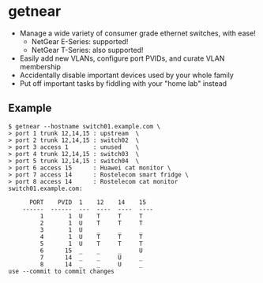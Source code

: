 # getnear

* Manage a wide variety of consumer grade ethernet switches, with ease!
  * NetGear E-Series: supported!
  * NetGear T-Series: also supported!
* Easily add new VLANs, configure port PVIDs, and curate VLAN membership
* Accidentally disable important devices used by your whole family
* Put off important tasks by fiddling with your "home lab" instead

## Example

```shell
$ getnear --hostname switch01.example.com \
> port 1 trunk 12,14,15 : upstream  \
> port 2 trunk 12,14,15 : switch02  \
> port 3 access 1       : unused    \
> port 4 trunk 12,14,15 : switch03  \
> port 5 trunk 12,14,15 : switch04  \
> port 6 access 15      : Huawei cat monitor \
> port 7 access 14      : Rostelecom smart fridge \
> port 8 access 14      : Rostelecom cat monitor
switch01.example.com:

      PORT    PVID  1    12    14    15
    ------  ------  ---  ----  ----  ----
         1       1  U    T     T     T
         2       1  U    T     T     T
         3       1  U    _     _     _
         4       1  U    T     T     T
         5       1  U    T     T     T
         6      15  _    _     _     U
         7      14  _    _     U     _
         8      14  _    _     U     _
use --commit to commit changes
```
